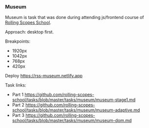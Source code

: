 ### Museum

Museum is task that was done during attending js/frontend course of [Rolling Scopes School](https://rs.school/js/).

Approach: desktop first.

Breakpoints:
 - 1920px
 - 1042px
 - 768px
 - 420px

Deploy https://rss-museum.netlify.app

Task links:
 - Part 1 https://github.com/rolling-scopes-school/tasks/blob/master/tasks/museum/museum-stage1.md
 - Part 2 https://github.com/rolling-scopes-school/tasks/blob/master/tasks/museum/museum-adaptive.md
 - Part 3 https://github.com/rolling-scopes-school/tasks/blob/master/tasks/museum/museum-dom.md
